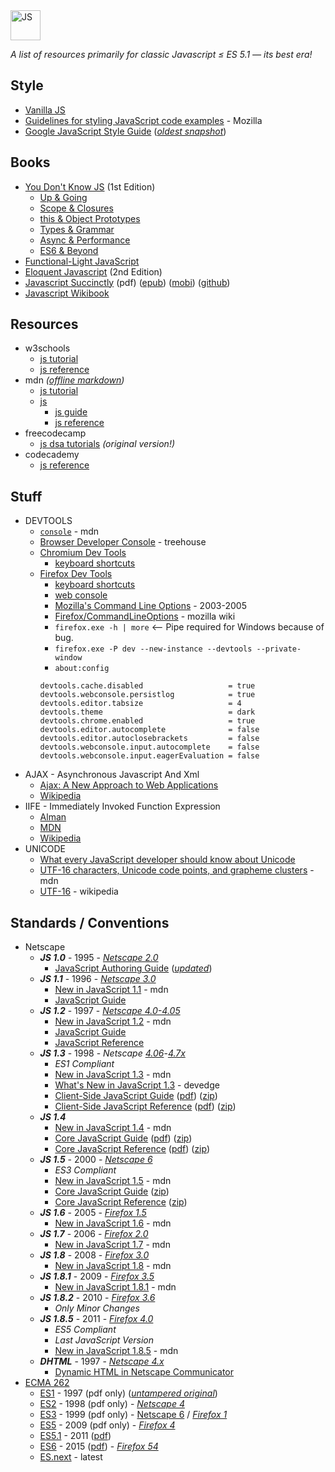 <img alt="JS" src="https://github.com/user-attachments/assets/54328c3b-0d27-4494-a1db-90e9188a6159" width="48px" />

_A list of resources primarily for classic Javascript ≤ ES 5.1 — its best era!_

## Style

* [Vanilla JS](http://vanilla-js.com/)
* [Guidelines for styling JavaScript code examples](https://developer.mozilla.org/en-US/docs/MDN/Writing_guidelines/Writing_style_guide/Code_style_guide/JavaScript) - Mozilla
* [Google JavaScript Style Guide](https://google.github.io/styleguide/jsguide.html) ([_oldest snapshot_](http://web.archive.org/web/20161126025850id_/https://google.github.io/styleguide/jsguide.html))


## Books

* [You Don't Know JS](https://github.com/getify/You-Dont-Know-JS/blob/1st-ed/README.md) (1st Edition)
  - [Up & Going](https://github.com/getify/You-Dont-Know-JS/blob/1st-ed/up%20&%20going/README.md#you-dont-know-js-up--going)
  - [Scope & Closures](https://github.com/getify/You-Dont-Know-JS/blob/1st-ed/scope%20&%20closures/README.md#you-dont-know-js-scope--closures)
  - [this & Object Prototypes](https://github.com/getify/You-Dont-Know-JS/blob/1st-ed/this%20&%20object%20prototypes/README.md#you-dont-know-js-this--object-prototypes)
  - [Types & Grammar](https://github.com/getify/You-Dont-Know-JS/blob/1st-ed/types%20&%20grammar/README.md#you-dont-know-js-types--grammar)
  - [Async & Performance](https://github.com/getify/You-Dont-Know-JS/blob/1st-ed/async%20&%20performance/README.md#you-dont-know-js-async--performance)
  - [ES6 & Beyond](https://github.com/getify/You-Dont-Know-JS/blob/1st-ed/es6%20&%20beyond/README.md#you-dont-know-js-es6--beyond)
* [Functional-Light JavaScript](https://github.com/getify/Functional-Light-JS)
* [Eloquent Javascript](https://eloquentjavascript.net/2nd_edition/) (2nd Edition)
* [Javascript Succinctly](https://s3.amazonaws.com/ebooks.syncfusion.com/downloads/JavaScript_Succinctly/JavaScript_Succinctly.pdf) (pdf) ([epub](https://s3.amazonaws.com/ebooks.syncfusion.com/downloads/JavaScript_Succinctly/JavaScript_Succinctly.epub)) ([mobi](https://s3.amazonaws.com/ebooks.syncfusion.com/downloads/JavaScript_Succinctly/JavaScript_Succinctly.mobi)) ([github](https://github.com/SyncfusionSuccinctlyE-Books/JavaScript-Succinctly))
* [Javascript Wikibook](https://en.wikibooks.org/wiki/JavaScript)


## Resources

* w3schools
  - [js tutorial](https://www.w3schools.com/js/default.asp)
  - [js reference](https://www.w3schools.com/jsref/default.asp)
* mdn _([offline markdown](https://github.com/mdn/content))_
  - [js tutorial](https://developer.mozilla.org/en-US/docs/Learn_web_development/Core/Scripting)
  - [js](https://developer.mozilla.org/en-US/docs/Web/JavaScript)
    - [js guide](https://developer.mozilla.org/en-US/docs/Web/JavaScript/Guide)
    - [js reference](https://developer.mozilla.org/en-US/docs/Web/JavaScript/Reference)
* freecodecamp
  - [js dsa tutorials](https://www.freecodecamp.org/learn/javascript-algorithms-and-data-structures/) _(original version!)_
* codecademy
  - [js reference](https://www.codecademy.com/resources/docs/javascript)


## Stuff

* DEVTOOLS
  - [`console`](https://developer.mozilla.org/en-US/docs/Web/API/console) - mdn
  - [Browser Developer Console](https://blog.teamtreehouse.com/mastering-developer-tools-console) - treehouse
  - [Chromium Dev Tools](https://developer.chrome.com/docs/devtools/)
    - [keyboard shortcuts](https://developer.chrome.com/docs/devtools/shortcuts/)
  - [Firefox Dev Tools](https://firefox-source-docs.mozilla.org/devtools-user/index.html)
    - [keyboard shortcuts](https://firefox-source-docs.mozilla.org/devtools-user/keyboard_shortcuts/index.html)
    - [web console](https://firefox-source-docs.mozilla.org/devtools-user/web_console/index.html)
    - [Mozilla's Command Line Options](https://www-archive.mozilla.org/docs/command-line-args.html) - 2003-2005
    - [Firefox/CommandLineOptions](https://wiki.mozilla.org/Firefox/CommandLineOptions) - mozilla wiki
    - `firefox.exe -h | more` <-- Pipe required for Windows because of bug.
    - `firefox.exe -P dev --new-instance --devtools --private-window`
    - `about:config`
    ```
    devtools.cache.disabled                   = true
    devtools.webconsole.persistlog            = true
    devtools.editor.tabsize                   = 4
    devtools.theme                            = dark
    devtools.chrome.enabled                   = true
    devtools.editor.autocomplete              = false
    devtools.editor.autoclosebrackets         = false
    devtools.webconsole.input.autocomplete    = false
    devtools.webconsole.input.eagerEvaluation = false
    ```
* AJAX - Asynchronous Javascript And Xml
  - [Ajax: A New Approach to Web Applications](http://web.archive.org/web/20170809043416id_/https://immagic.com/eLibrary/ARCHIVES/GENERAL/ADTVPATH/A050218G.pdf)
  - [Wikipedia](https://en.wikipedia.org/wiki/Ajax_(programming))
* IIFE - Immediately Invoked Function Expression
  - [Alman](https://web.archive.org/web/20101118035434id_/http://benalman.com/news/2010/11/immediately-invoked-function-expression/)
  - [MDN](https://developer.mozilla.org/en-US/docs/Glossary/IIFE)
  - [Wikipedia](https://en.wikipedia.org/wiki/Immediately_invoked_function_expression)
* UNICODE
  - [What every JavaScript developer should know about Unicode](https://dmitripavlutin.com/what-every-javascript-developer-should-know-about-unicode/)
  - [UTF-16 characters, Unicode code points, and grapheme clusters](https://developer.mozilla.org/en-US/docs/Web/JavaScript/Reference/Global_Objects/String#utf-16_characters_unicode_code_points_and_grapheme_clusters) - mdn
  - [UTF-16](https://en.wikipedia.org/wiki/UTF-16) - wikipedia


## Standards / Conventions

* Netscape
  - ___JS 1.0___ - 1995 - [_Netscape 2.0_](https://archive.org/download/n32e202/n32e202.exe)
    - [JavaScript Authoring Guide](https://web.archive.org/web/19970613234917id_/http://home.netscape.com/eng/mozilla/2.0/handbook/javascript/index.html) ([_updated_](https://minimum-viable-product.github.io/js-1.0-handbook/))
  - ___JS 1.1___ - 1996 - [_Netscape 3.0_](https://web.archive.org/web/20020219135930id_/http://ftp.netscape.com/pub/communicator/english/3.04/windows/windows95_or_nt/navigator_gold/g32d304.exe)
    - [New in JavaScript 1.1](https://devdoc.net/web/developer.mozilla.org/en-US/docs/Web/JavaScript/New_in_JavaScript/1.1.html) - mdn
    - [JavaScript Guide](https://web.archive.org/web/19970614042441id_/http://home.netscape.com/eng/mozilla/3.0/handbook/javascript/index.html)
  - ___JS 1.2___ - 1997 - [_Netscape 4.0-4.05_](http://www.oldversion.com/windows/netscape-4-04)
    - [New in JavaScript 1.2](https://devdoc.net/web/developer.mozilla.org/en-US/docs/Web/JavaScript/New_in_JavaScript/1.2.html) - mdn
    - [JavaScript Guide](https://web.archive.org/web/19981206151821id_/http://developer.netscape.com/docs/manuals/communicator/jsguide4/index.htm)
    - [JavaScript Reference](https://web.archive.org/web/19990420172150id_/http://developer.netscape.com/docs/manuals/communicator/jsref/index.htm)
  - ___JS 1.3___ - 1998 - _Netscape_ [_4.06_](https://web.archive.org/web/20020527043835id_/http://ftp.netscape.com/pub/communicator/english/4.08/windows/windows95_or_nt/navigator_standalone/n32d408.exe)-[_4.7x_](https://web.archive.org/web/20020622155649id_/http://ftp.netscape.com:80/pub/communicator/english/4.79/windows/windows95_or_nt/base_install/cb32d479.exe)
    - _ES1 Compliant_
    - [New in JavaScript 1.3](https://devdoc.net/web/developer.mozilla.org/en-US/docs/Web/JavaScript/New_in_JavaScript/1.3.html) - mdn
    - [What's New in JavaScript 1.3](https://web.archive.org/web/20000815081640id_/http://developer.netscape.com/docs/manuals/communicator/jsref/js13.html) - devedge
    - [Client-Side JavaScript Guide](https://web.archive.org/web/19990427055335id_/http://developer.netscape.com/docs/manuals/js/client/jsguide/index.htm) ([pdf](https://web.archive.org/web/20000818004353id_/http://developer.netscape.com/docs/manuals/js/client/jsguide/ClientGuideJS13.pdf)) ([zip](https://web.archive.org/web/20000818004401id_/http://developer.netscape.com/docs/manuals/js/client/jsguide/ClientGuideJS13.zip))
    - [Client-Side JavaScript Reference](https://web.archive.org/web/19990423121049id_/http://developer.netscape.com/docs/manuals/js/client/jsref/index.htm) ([pdf](https://web.archive.org/web/20000818004411id_/http://developer.netscape.com/docs/manuals/js/client/jsref/ClientReferenceJS13.pdf)) ([zip](https://web.archive.org/web/20000818004419id_/http://developer.netscape.com/docs/manuals/js/client/jsref/ClientReferenceJS13.zip))
  - ___JS 1.4___
    - [New in JavaScript 1.4](https://devdoc.net/web/developer.mozilla.org/en-US/docs/Web/JavaScript/New_in_JavaScript/1.4.html) - mdn
    - [Core JavaScript Guide](https://web.archive.org/web/20000301015524id_/http://developer.netscape.com/docs/manuals/js/core/jsguide/index.htm) ([pdf](https://web.archive.org/web/20000818004517id_/http://developer.netscape.com/docs/manuals/js/core/jsguide/CoreGuideJS14.pdf)) ([zip](https://web.archive.org/web/20000818004526id_/http://developer.netscape.com/docs/manuals/js/core/jsguide/CoreGuideJS14.zip))
    - [Core JavaScript Reference](https://web.archive.org/web/20000301130413id_/http://developer.netscape.com/docs/manuals/js/core/jsref/index.htm) ([pdf](https://web.archive.org/web/20000818004546id_/http://developer.netscape.com/docs/manuals/js/core/jsref/CoreReferenceJS14.pdf)) ([zip](https://web.archive.org/web/20000818004552id_/http://developer.netscape.com/docs/manuals/js/core/jsref/CoreReferenceJS14.zip))
  - ___JS 1.5___ - 2000 - [_Netscape 6_](https://web.archive.org/web/20010702053004id_/http://ftp.netscape.com/pub/netscape6/english/6.01/windows/win32/sea/N6Setup.exe)
    - _ES3 Compliant_
    - [New in JavaScript 1.5](https://devdoc.net/web/developer.mozilla.org/en-US/docs/Web/JavaScript/New_in_JavaScript/1.5.html) - mdn
    - [Core JavaScript Guide](https://web.archive.org/web/20010204031200id_/http://developer.netscape.com/docs/manuals/js/core/jsguide15/contents.html) ([zip](https://web.archive.org/web/20030919183318id_/http://devedge.netscape.com:80/library/manuals/2000/javascript/1.5/guide/CoreGuideJS15.zip))
    - [Core JavaScript Reference](https://web.archive.org/web/20010204033300id_/http://developer.netscape.com/docs/manuals/js/core/jsref15/contents.html) ([zip](https://web.archive.org/web/20030403200417id_/http://developer.netscape.com/docs/manuals/js/core/jsref15/CoreReferenceJS15.zip))
  - ___JS 1.6___ - 2005 - [_Firefox 1.5_](https://archive.mozilla.org/pub/firefox/releases/1.5.0.12/win32/en-US/Firefox%20Setup%201.5.0.12.exe)
    - [New in JavaScript 1.6](https://devdoc.net/web/developer.mozilla.org/en-US/docs/Web/JavaScript/New_in_JavaScript/1.6.html) - mdn
  - ___JS 1.7___ - 2006 - [_Firefox 2.0_](https://archive.mozilla.org/pub/firefox/releases/2.0.0.20/win32/en-US/Firefox%20Setup%202.0.0.20.exe)
    - [New in JavaScript 1.7](https://devdoc.net/web/developer.mozilla.org/en-US/docs/Web/JavaScript/New_in_JavaScript/1.7.html) - mdn
  - ___JS 1.8___ - 2008 - [_Firefox 3.0_](https://archive.mozilla.org/pub/firefox/releases/3.0.18/win32/en-US/Firefox%20Setup%203.0.18.exe)
    - [New in JavaScript 1.8](https://devdoc.net/web/developer.mozilla.org/en-US/docs/Web/JavaScript/New_in_JavaScript/1.8.html) - mdn
  - ___JS 1.8.1___ - 2009 - [_Firefox 3.5_](https://archive.mozilla.org/pub/firefox/releases/3.5.19/win32/en-US/Firefox%20Setup%203.5.19.exe)
    - [New in JavaScript 1.8.1](https://devdoc.net/web/developer.mozilla.org/en-US/docs/Web/JavaScript/New_in_JavaScript/1.8.1.html) - mdn
  - ___JS 1.8.2___ - 2010 - [_Firefox 3.6_](https://archive.mozilla.org/pub/firefox/releases/3.6.28/win32/en-US/Firefox%20Setup%203.6.28.exe)
    - _Only Minor Changes_
  - ___JS 1.8.5___ - 2011 - [_Firefox 4.0_](https://archive.mozilla.org/pub/firefox/releases/4.0.1/win32/en-US/Firefox%20Setup%204.0.1.exe)
    - _ES5 Compliant_
    - _Last JavaScript Version_
    - [New in JavaScript 1.8.5](https://devdoc.net/web/developer.mozilla.org/en-US/docs/Web/JavaScript/New_in_JavaScript/1.8.5.html) - mdn
  - ___DHTML___ - 1997 - [_Netscape 4.x_](https://web.archive.org/web/20020622155649id_/http://ftp.netscape.com:80/pub/communicator/english/4.79/windows/windows95_or_nt/base_install/cb32d479.exe)
    - [Dynamic HTML in Netscape Communicator](https://web.archive.org/web/19990423033152id_/http://developer.netscape.com/docs/manuals/communicator/dynhtml/index.htm)
* [ECMA 262](https://ecma-international.org/publications-and-standards/standards/ecma-262/)
  - [ES1](https://www.ecma-international.org/wp-content/uploads/ECMA-262_1st_edition_june_1997.pdf) - 1997 (pdf only) ([_untampered original_](https://web.archive.org/web/20040716162346id_/http://developer.netscape.com/docs/javascript/e262-pdf.pdf))
  - [ES2](https://ecma-international.org/wp-content/uploads/ECMA-262_2nd_edition_august_1998.pdf) - 1998 (pdf only) - [_Netscape 4_](https://web.archive.org/web/20020527043835id_/http://ftp.netscape.com/pub/communicator/english/4.08/windows/windows95_or_nt/navigator_standalone/n32d408.exe)
  - [ES3](https://ecma-international.org/wp-content/uploads/ECMA-262_3rd_edition_december_1999.pdf) - 1999 (pdf only) - [Netscape 6](https://web.archive.org/web/20010702053004id_/http://ftp.netscape.com/pub/netscape6/english/6.01/windows/win32/sea/N6Setup.exe) / [_Firefox 1_](https://archive.mozilla.org/pub/firefox/releases/1.0.8/win32/en-US/Firefox%20Setup%201.0.8.exe)
  - [ES5](https://ecma-international.org/wp-content/uploads/ECMA-262_5th_edition_december_2009.pdf) - 2009 (pdf only) - [_Firefox 4_](https://archive.mozilla.org/pub/firefox/releases/4.0.1/win32/en-US/Firefox%20Setup%204.0.1.exe)
  - [ES5.1](https://262.ecma-international.org/5.1/index.html) - 2011 ([pdf](https://ecma-international.org/wp-content/uploads/ECMA-262_5.1_edition_june_2011.pdf))
  - [ES6](https://262.ecma-international.org/6.0/index.html) - 2015 ([pdf](https://ecma-international.org/wp-content/uploads/ECMA-262_6th_edition_june_2015.pdf)) - [_Firefox 54_](https://archive.mozilla.org/pub/firefox/releases/54.0.1/win32/en-US/Firefox%20Setup%2054.0.1.exe)
  - [ES.next](https://tc39.es/ecma262/multipage/) - latest

